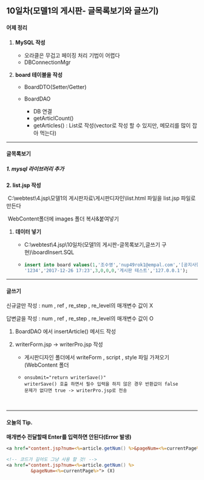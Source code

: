 10일차(모델1의 게시판- 글목록보기와 글쓰기)
-------------------------------------------

#### 어제 정리

1.	**MySQL 작성**

	-	오라클은 무겁고 페이징 처리 기법이 어렵다
	-	DBConnectionMgr

2.	**board 테이블을 작성**

	-	BoardDTO(Setter/Getter)

	-	BoardDAO

		-	DB 연결
		-	getArticlCount()
		-	getArticles() : List로 작성(vector로 작성 할 수 있지만, 메모리를 많이 잡아 먹는다)

---

#### 글목록보기

##### 1. mysql 라이브러리 추가

**2. list.jsp 작성**

​ C:\webtest\4.jsp\모델1의 게시판자료\게시판디자인\list.html 파일을 list.jsp 파일로 만든다

​ WebContent폴더에 images 폴더 복사&붙여넣기

1.	**데이터 넣기**

	-	C:\webtest\4.jsp\10일차(모델1의 게시판-글목록보기,글쓰기 구현)\boardInsert.SQL

	-	```sql
		insert into board values(1,'조수영','nup49rok1@empal.com','[공지사항]게시판사용법',
		'1234','2017-12-26 17:23',3,0,0,0,'게시판 테스트','127.0.0.1');
		```

---

#### 글쓰기

신규글만 작성 : num , ref , re_step , re_level의 매개변수 값이 X

답변글을 작성 : num , ref , re_step , re_level의 매개변수 값이 O

1.	BoardDAO 에서 insertArticle() 메서드 작성

2.	writerForm.jsp -> writerPro.jsp 작성

	-	게시판디자인 폴더에서 writeForm , script , style 파일 가져오기(WebContent 폴더

	-	```
		onsubmit="return writerSave()"
		writerSave() 호출 하면서 필수 입력을 하지 않은 경우 반환값이 false
		문제가 없다면 true -> writerPro.jsp로 전송
		```

		​

---

#### 오늘의 Tip.

**매개변수 전달할때 Enter를 입력하면 안된다(Error 발생)**

```jsp
<a href="content.jsp?num=<%=article.getNum() %>&pageNum=<%=currentPage%>"> (O)

<!-- 코드가 길어도 그냥 사용 할 것! -->
<a href="content.jsp?num=<%=article.getNum() %>
         &pageNum=<%=currentPage%>"> (X)

```
